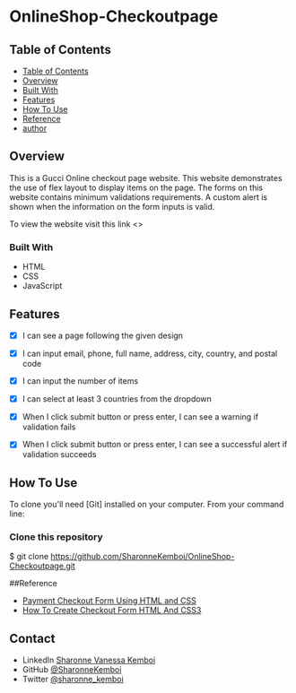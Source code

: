 # OnlineShop-Checkoutpage
## Table of Contents

- [Table of Contents](#table-of-contents)
- [Overview](#overview)
- [Built With](#built-with)
- [Features](#features)
- [How To Use](#how-to-use)
- [Reference](#reference)
- [author](#author)

## Overview

This is a Gucci Online checkout page website. This website demonstrates the use of flex layout to display items on the page. The forms on this website contains minimum validations requirements. A custom alert is shown when the information on the form inputs is valid.

To view the website visit this link <>

### Built With

- HTML
- CSS
- JavaScript

## Features
- [x] I can see a page following the given design
- [x] I can input email, phone, full name, address, city, country, and postal code
- [x] I can input the number of items
- [x] I can select at least 3 countries from the dropdown
- [x] When I click submit button or press enter, I can see a warning if validation fails
- [x] When I click submit button or press enter, I can see a successful alert if validation succeeds


## How To Use

To clone you'll need [Git] installed on your computer. From your command line:
### Clone this repository
$ git clone https://github.com/SharonneKemboi/OnlineShop-Checkoutpage.git

##Reference

- [Payment Checkout Form Using HTML and CSS](https://www.youtube.com/watch?v=QmNvA2o82A8)
- [How To Create Checkout Form HTML And CSS3](https://softcodeon.com/tutorials/how-to-create-checkout-form-html-and-css3.htm)

## Contact

- LinkedIn [Sharonne Vanessa Kemboi](https://linkedIn.com/SharonneVanessaKemboi)
- GitHub [@SharonneKemboi](https://github.com/SharonneKemboi)
- Twitter [@sharonne_kemboi](https://twitter.com/sharonne_kemboi)